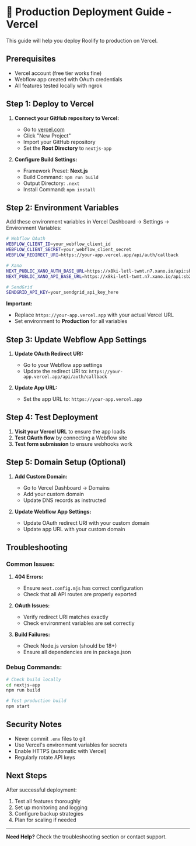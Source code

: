 # 🚀 Production Deployment Guide - Vercel

This guide will help you deploy Roolify to production on Vercel.

## Prerequisites

- Vercel account (free tier works fine)
- Webflow app created with OAuth credentials
- All features tested locally with ngrok

## Step 1: Deploy to Vercel

1. **Connect your GitHub repository to Vercel:**
   - Go to [vercel.com](https://vercel.com)
   - Click "New Project"
   - Import your GitHub repository
   - Set the **Root Directory** to `nextjs-app`

2. **Configure Build Settings:**
   - Framework Preset: **Next.js**
   - Build Command: `npm run build`
   - Output Directory: `.next`
   - Install Command: `npm install`

## Step 2: Environment Variables

Add these environment variables in Vercel Dashboard → Settings → Environment Variables:

```bash
# Webflow OAuth
WEBFLOW_CLIENT_ID=your_webflow_client_id
WEBFLOW_CLIENT_SECRET=your_webflow_client_secret
WEBFLOW_REDIRECT_URI=https://your-app.vercel.app/api/auth/callback

# Xano
NEXT_PUBLIC_XANO_AUTH_BASE_URL=https://x8ki-letl-twmt.n7.xano.io/api:sb2RCLwj
NEXT_PUBLIC_XANO_API_BASE_URL=https://x8ki-letl-twmt.n7.xano.io/api:sb2RCLwj

# SendGrid
SENDGRID_API_KEY=your_sendgrid_api_key_here
```

**Important:** 
- Replace `https://your-app.vercel.app` with your actual Vercel URL
- Set environment to **Production** for all variables

## Step 3: Update Webflow App Settings

1. **Update OAuth Redirect URI:**
   - Go to your Webflow app settings
   - Update the redirect URI to: `https://your-app.vercel.app/api/auth/callback`

2. **Update App URL:**
   - Set the app URL to: `https://your-app.vercel.app`

## Step 4: Test Deployment

1. **Visit your Vercel URL** to ensure the app loads
2. **Test OAuth flow** by connecting a Webflow site
3. **Test form submission** to ensure webhooks work

## Step 5: Domain Setup (Optional)

1. **Add Custom Domain:**
   - Go to Vercel Dashboard → Domains
   - Add your custom domain
   - Update DNS records as instructed

2. **Update Webflow App Settings:**
   - Update OAuth redirect URI with your custom domain
   - Update app URL with your custom domain

## Troubleshooting

### Common Issues:

1. **404 Errors:**
   - Ensure `next.config.mjs` has correct configuration
   - Check that all API routes are properly exported

2. **OAuth Issues:**
   - Verify redirect URI matches exactly
   - Check environment variables are set correctly

3. **Build Failures:**
   - Check Node.js version (should be 18+)
   - Ensure all dependencies are in package.json

### Debug Commands:

```bash
# Check build locally
cd nextjs-app
npm run build

# Test production build
npm start
```

## Security Notes

- Never commit `.env` files to git
- Use Vercel's environment variables for secrets
- Enable HTTPS (automatic with Vercel)
- Regularly rotate API keys

## Next Steps

After successful deployment:
1. Test all features thoroughly
2. Set up monitoring and logging
3. Configure backup strategies
4. Plan for scaling if needed

---

**Need Help?** Check the troubleshooting section or contact support.
